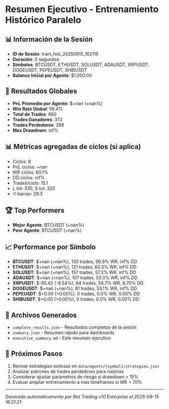 # Resumen Ejecutivo - Entrenamiento Histórico Paralelo

## 📊 Información de la Sesión
- **ID de Sesión**: train_hist_20250915_162119
- **Duración**: 0 segundos
- **Símbolos**: BTCUSDT, ETHUSDT, SOLUSDT, ADAUSDT, XRPUSDT, DOGEUSDT, PEPEUSDT, SHIBUSDT
- **Balance Inicial por Agente**: $1,000.00

## 🎯 Resultados Globales
- **PnL Promedio por Agente**: $+nan (+nan%)
- **Win Rate Global**: 56.4%
- **Total de Trades**: 660
- **Trades Ganadores**: 372
- **Trades Perdedores**: 288
- **Max Drawdown**: inf%

## 📊 Métricas agregadas de ciclos (si aplica)
- Ciclos: 9
- PnL̄ ciclos: +nan
- WR̄ ciclos: 60.1%
- DD̄ ciclos: inf%
- Trades̄/ciclo: 15.1
- L tot: 335, S tot: 325
- ⏱̄ barras: 29.3


## 🏆 Top Performers
- **Mejor Agente**: BTCUSDT (+nan%)
- **Peor Agente**: BTCUSDT (+nan%)

## 📈 Performance por Símbolo
- **BTCUSDT**: $+nan (+nan%), 130 trades, 56.9% WR, inf% DD
- **ETHUSDT**: $+nan (+nan%), 121 trades, 60.3% WR, inf% DD
- **SOLUSDT**: $+nan (+nan%), 157 trades, 57.3% WR, inf% DD
- **ADAUSDT**: $+nan (+nan%), 107 trades, 53.3% WR, inf% DD
- **XRPUSDT**: $-85.42 (-8.54%), 64 trades, 54.7% WR, 8.70% DD
- **DOGEUSDT**: $+nan (+nan%), 81 trades, 53.1% WR, inf% DD
- **PEPEUSDT**: $+0.00 (+0.00%), 0 trades, 0.0% WR, 0.00% DD
- **SHIBUSDT**: $+0.00 (+0.00%), 0 trades, 0.0% WR, 0.00% DD

## 📁 Archivos Generados
- `complete_results.json` - Resultados completos de la sesión
- `summary.json` - Resumen rápido para dashboards
- `executive_summary.md` - Este resumen ejecutivo

## 🎯 Próximos Pasos
1. Revisar estrategias exitosas en `data/agents/{symbol}/strategies.json`
2. Analizar patrones de trades perdedores para mejoras
3. Considerar ajustar parámetros de riesgo si drawdown > 15%
4. Evaluar ampliar entrenamiento a más timeframes si WR > 70%

---
*Generado automáticamente por Bot Trading v10 Enterprise el 2025-09-15 16:21:21*
